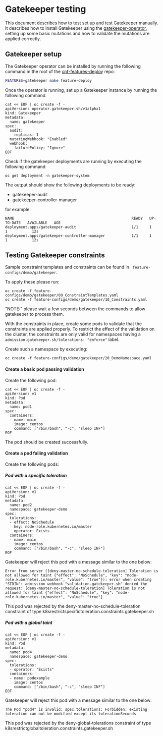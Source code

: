 # Gatekeeper testing

This document describes how to test set up and test Gatekeeper manually.
It describes how to install Gatekeeper using the [gatekeeper-operator](https://github.com/openshift/gatekeeper-operator), setting up some basic mutations and how to validate the mutations are applied correctly.

## Gatekeeper setup

The Gatekeeper operator can be installed by running the following command in the root of the [cnf-features-deploy](https://github.com/openshift-kni/cnf-features-deploy) repo:

```bash
FEATURES=gatekeeper make feature-deploy
```

Once the operator is running, set up a Gatekeeper instance by running the following command:
 
```shell
cat << EOF | oc create -f -
apiVersion: operator.gatekeeper.sh/v1alpha1
kind: Gatekeeper
metadata:
  name: gatekeeper
spec:
  audit:
    replicas: 1
  mutatingWebhook: "Enabled"
  webhook:
    failurePolicy: "Ignore"
EOF
```

Check if the gatekeeper deployments are running by executing the following command:

```shell
oc get deployment -n gatekeeper-system
```

The output should show the following deployments to be ready:
- gatekeeper-audit
- gatekeeper-controller-manager

for example:
```shell
NAME                                                     READY   UP-TO-DATE   AVAILABLE   AGE
deployment.apps/gatekeeper-audit                         1/1     1            1           12s
deployment.apps/gatekeeper-controller-manager            1/1     1            1           12s
```

## Testing Gatekeeper constraints

Sample constraint templates and constraints can be found in ` feature-configs/demo/gatekeeper`.

To apply these please run:

```shell
oc create -f feature-configs/demo/gatekeeper/00_ConstraintTemplates.yaml
oc create -f feature-configs/demo/gatekeeper/10_Constraints.yaml 
```

"NOTE:" please wait a few seconds between the commands to allow gatekeeper to process them.

With the constraints in place, create some pods to validate that the constraints are applied properly.
To restrict the effect of the validation on the cluster, the constraints are only valid for namespaces having a `admission.gatekeeper.sh/tolerations: "enforce"` label.

Create such a namespace by executing:

```shell
oc create -f feature-configs/demo/gatekeeper/20_DemoNamespace.yaml
```

#### Create a basic pod passing validation

Create the following pod:

```shell
cat << EOF | oc create -f -
apiVersion: v1
kind: Pod
metadata:
  name: pod1
spec:
  containers:
  - name: main
    image: centos
    command: ["/bin/bash", "-c", "sleep INF"]
EOF    
```

The pod should be created successfully.

#### Create a pod failing validation

Create the following pods:

##### Pod with a specific toleration

```shell
cat << EOF | oc create -f -
apiVersion: v1
kind: Pod
metadata:
  name: pod2
  namespace: gatekeeper-demo
spec:
  tolerations:
  - effect: NoSchedule
    key: node-role.kubernetes.io/master
    operator: Exists
  containers:
  - name: main
    image: centos
    command: ["/bin/bash", "-c", "sleep INF"]
EOF
```

Gatekeeper will reject this pod with a message similar to the one below:

```
Error from server ([deny-master-no-schedule-toleration] Toleration is not allowed for taint {"effect": "NoSchedule", "key": "node-role.kubernetes.io/master", "value": "true"}): error when creating "STDIN": admission webhook "validation.gatekeeper.sh" denied the request: [deny-master-no-schedule-toleration] Toleration is not allowed for taint {"effect": "NoSchedule", "key": "node-role.kubernetes.io/master", "value": "true"}
```

This pod was rejected by the deny-master-no-schedule-toleration constraint of type k8srestrictspecifictoleration.constraints.gatekeeper.sh

##### Pod with a global taint

```shell
cat << EOF | oc create -f -
apiVersion: v1
kind: Pod
metadata:
  name: pod4
  namespace: gatekeeper-demo
spec:
  tolerations:
  - operator: "Exists"
  containers:
  - name: podexample
    image: centos
    command: ["/bin/bash", "-c", "sleep INF"]
EOF
```

Gatekeeper will reject this pod with a message similar to the one below:

```
The Pod "pod4" is invalid: spec.tolerations: Forbidden: existing toleration can not be modified except its tolerationSeconds
```

This pod was rejected by the deny-global-tolerations constraint of type k8srestrictglobaltoleration.constraints.gatekeeper.sh